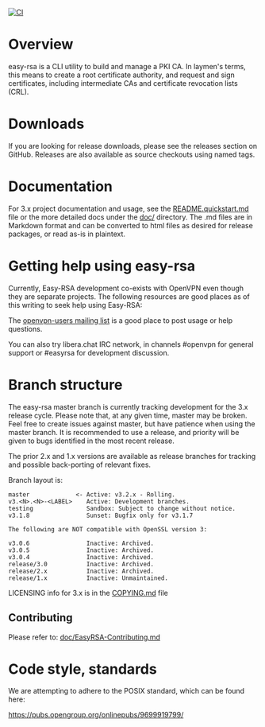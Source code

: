 [![CI](https://github.com/Openvpn/easy-rsa/actions/workflows/action.yml/badge.svg)](https://github.com/Openvpn/easy-rsa/actions/workflows/action.yml)
# Overview

easy-rsa is a CLI utility to build and manage a PKI CA. In laymen's terms,
this means to create a root certificate authority, and request and sign
certificates, including intermediate CAs and certificate revocation lists (CRL).

# Downloads

If you are looking for release downloads, please see the releases section on
GitHub. Releases are also available as source checkouts using named tags.

# Documentation

For 3.x project documentation and usage, see the [README.quickstart.md](README.quickstart.md) file or
the more detailed docs under the [doc/](doc/) directory. The .md files are in Markdown
format and can be converted to html files as desired for release packages, or
read as-is in plaintext.

# Getting help using easy-rsa

Currently, Easy-RSA development co-exists with OpenVPN even though they are
separate projects. The following resources are good places as of this writing to
seek help using Easy-RSA:

The [openvpn-users mailing list](https://lists.sourceforge.net/lists/listinfo/openvpn-users)
is a good place to post usage or help questions.

You can also try libera.chat IRC network, in channels #openvpn for general support or #easyrsa for development discussion.

# Branch structure

The easy-rsa master branch is currently tracking development for the 3.x release
cycle. Please note that, at any given time, master may be broken. Feel free to
create issues against master, but have patience when using the master branch. It
is recommended to use a release, and priority will be given to bugs identified in
the most recent release.

The prior 2.x and 1.x versions are available as release branches for
tracking and possible back-porting of relevant fixes.

Branch layout is:

    master             <- Active: v3.2.x - Rolling.
    v3.<N>.<N>-<LABEL>    Active: Development branches.
    testing               Sandbox: Subject to change without notice.
    v3.1.8                Sunset: Bugfix only for v3.1.7

    The following are NOT compatible with OpenSSL version 3:

    v3.0.6                Inactive: Archived.
    v3.0.5                Inactive: Archived.
    v3.0.4                Inactive: Archived.
    release/3.0           Inactive: Archived.
    release/2.x           Inactive: Archived.
    release/1.x           Inactive: Unmaintained.

LICENSING info for 3.x is in the [COPYING.md](COPYING.md) file

## Contributing

Please refer to: [doc/EasyRSA-Contributing.md](doc/EasyRSA-Contributing.md)

# Code style, standards

We are attempting to adhere to the POSIX standard, which can be found here:

https://pubs.opengroup.org/onlinepubs/9699919799/
